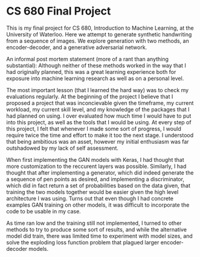 # CS 680 Final Project

This is my final project for CS 680, Introduction to Machine Learning, at the University of Waterloo. Here we attempt to generate synthetic handwriting from a sequence of images. We explore generation with two methods, an encoder-decoder, and a generative adversarial network.




An informal post mortem statement (more of a rant than anything substantial):
Although neither of these methods worked in the way that I had originally planned, this was a great learning experience both for exposure into machine learning research as well as on a personal level.

The most important lesson (that I learned the hard way) was to check my evaluations regularly. At the beginning of the project I believe that I proposed a project that was inconcievable given the timeframe, my current workload, my current skill level, and my knowledge of the packages that I had planned on using. I over evaluated how much time I would have to put into this project, as well as the tools that I would be using. At every step of this project, I felt that whenever I made some sort of progress, I would require twice the time and effort to make it too the next stage. I understood that being ambitious was an asset, however my initial enthusiasm was far outshadowed by my lack of self assessment.

When first implementing the GAN models with Keras, I had thought that more customization to the reccurent layers was possible. Similarly, I had thought that after implementing a generator, which did indeed generate the a sequence of pen points as desired, and implementing a discriminator, which did in fact return a set of probabilities based on the data given, that training the two models together would be easier given the high level architecture I was using. Turns out that even though I had concrete examples GAN training on other models, it was difficult to incorporate the code to be usable in my case.

As time ran low and the training still not implemented, I turned to other methods to try to produce some sort of results, and while the alternative model did train, there was limited time to experiment with model sizes, and solve the exploding loss function problem that plagued larger encoder-decoder models.
